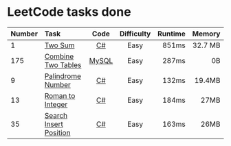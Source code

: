 # LeetCode tasks done
Number | Task | Code | Difficulty | Runtime | Memory
:--- | :--- | :---: | :--: | ---: | ---:
1| [Two Sum](https://leetcode.com/problems/two-sum/) | [C#](/code/two_sum.cs) | Easy | 851ms | 32.7 MB
175| [Combine Two Tables](https://leetcode.com/problems/combine-two-tables/) |  [MySQL](/code/combine_two_tables.sql)| Easy | 287ms | 0B
9| [Palindrome Number](https://leetcode.com/problems/palindrome-number/) | [C#](/code/palindrome_number.cs) | Easy | 132ms | 19.4MB
13| [Roman to Integer](https://leetcode.com/problems/roman-to-integer/) | [C#](/code/roman_to_integer.cs) | Easy | 184ms | 27MB
35| [Search Insert Position](https://leetcode.com/problems/search-insert-position/) | [C#](/code/search_insert_position.cs) | Easy | 163ms | 26MB
